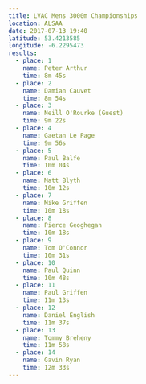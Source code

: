 ```yaml
---
title: LVAC Mens 3000m Championships
location: ALSAA
date: 2017-07-13 19:40
latitude: 53.4213585
longitude: -6.2295473
results:
  - place: 1
    name: Peter Arthur	
    time: 8m 45s
  - place: 2
    name: Damian Cauvet
    time: 8m 54s
  - place: 3
    name: Neill O'Rourke (Guest)
    time: 9m 22s
  - place: 4
    name: Gaetan Le Page
    time: 9m 56s
  - place: 5
    name: Paul Balfe
    time: 10m 04s
  - place: 6
    name: Matt Blyth
    time: 10m 12s
  - place: 7
    name: Mike Griffen
    time: 10m 18s
  - place: 8
    name: Pierce Geoghegan
    time: 10m 18s
  - place: 9
    name: Tom O'Connor
    time: 10m 31s
  - place: 10
    name: Paul Quinn
    time: 10m 48s
  - place: 11
    name: Paul Griffen
    time: 11m 13s
  - place: 12
    name: Daniel English
    time: 11m 37s
  - place: 13
    name: Tommy Breheny
    time: 11m 58s
  - place: 14
    name: Gavin Ryan
    time: 12m 33s
---
```

